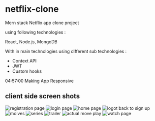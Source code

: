 # netflix-clone
Mern stack Netflix app clone project 

using following technologies :

React, Node.js, MongoDB 

With in main technologies using  different sub technologies : 
- Context API
- JWT
- Custom hooks

04:57:00 Making App Responsive
## client side screen shots


![registration page](https://user-images.githubusercontent.com/70846234/179347374-8c7efca2-8828-4c7d-9957-307a9260b48c.png)
![login page](https://user-images.githubusercontent.com/70846234/179347379-a81d522d-9dba-4729-81fd-6c151bccd519.png)
![home page](https://user-images.githubusercontent.com/70846234/179347384-c178acd3-d8c3-497d-9644-30f8b169fdf8.png)
![logot back to sign up](https://user-images.githubusercontent.com/70846234/179347407-4f139ee2-dc98-468d-a043-fe281518de3a.png)
![moives](https://user-images.githubusercontent.com/70846234/179347414-753d9595-d7a8-498b-ab05-361e3bfd3e0f.png)
![series](https://user-images.githubusercontent.com/70846234/179347418-8f203fdb-6e8f-4380-8895-be3cecff7cc1.png)
![trailer](https://user-images.githubusercontent.com/70846234/179347424-b14c43ec-fe6c-4744-bca1-7de4166dce37.png)
![actual move play ](https://user-images.githubusercontent.com/70846234/179347426-8c2b7275-b811-4bf4-ac1d-8cadea4f5954.png)
![watch page](https://user-images.githubusercontent.com/70846234/179347427-c55153ae-1b2b-4b24-ac63-4bab431774bf.png)

